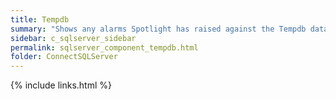 ```yaml
---
title: ﻿Tempdb
summary: "Shows any alarms Spotlight has raised against the Tempdb database. Green is an indicator of no alarms raised."
sidebar: c_sqlserver_sidebar
permalink: sqlserver_component_tempdb.html
folder: ConnectSQLServer
---
```


{% include links.html %}
